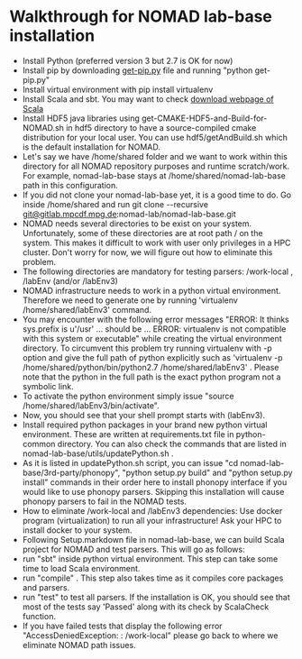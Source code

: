 # Walkthrough for NOMAD lab-base installation
- Install Python (preferred version 3 but 2.7 is OK for now)
- Install pip by downloading [get-pip.py](https://bootstrap.pypa.io/get-pip.py) file and running "python get-pip.py"
- Install virtual environment with pip install virtualenv
- Install Scala and sbt. You may want to check [download webpage of Scala](https://www.scala-lang.org/download/)
- Install HDF5 java libraries using get-CMAKE-HDF5-and-Build-for-NOMAD.sh in hdf5 directory to have a source-compiled cmake distribution for your local user. You can use hdf5/getAndBuild.sh which is the default installation for NOMAD.
- Let's say we have /home/shared folder and we want to work within this directory for all NOMAD repository purposes and runtime scratch/work. For example, nomad-lab-base stays at /home/shared/nomad-lab-base path in this configuration.
- If you did not clone your nomad-lab-base yet, it is a good time to do. Go inside /home/shared and run git clone --recursive git@gitlab.mpcdf.mpg.de:nomad-lab/nomad-lab-base.git
- NOMAD needs several directories to be exist on your system. Unfortunately, some of these directories are at root path / on the system. This makes it difficult to work with user only privileges in a HPC cluster. Don't worry for now, we will figure out how to eliminate this problem.
- The following directories are mandatory for testing parsers: /work-local ,  /labEnv (and/or /labEnv3) 
- NOMAD infrastructure needs to work in a python virtual environment. Therefore we need to generate one by running 'virtualenv /home/shared/labEnv3' command. 
- You may encounter with the following error messages "ERROR: It thinks sys.prefix is u'/usr' ... should be ... ERROR: virtualenv is not compatible with this system or executable" while creating the virtual environment directory. To circumvent this problem try running virtualenv with -p option and give the full path of python explicitly such as 'virtualenv -p /home/shared/python/bin/python2.7 /home/shared/labEnv3' . Please note that the python in the full path is the exact python program not a symbolic link. 
- To activate the python environment simply issue "source /home/shared/labEnv3/bin/activate".
- Now, you should see that your shell prompt starts with (labEnv3).
- Install required python packages in your brand new python virtual environment. These are written at requirements.txt file in python-common directory. You can also check the commands that are listed in nomad-lab-base/utils/updatePython.sh . 
- As it is listed in updatePython.sh script, you can issue "cd nomad-lab-base/3rd-party/phonopy", "python setup.py build" and "python setup.py install" commands in their order here to install phonopy interface if you would like to use phonopy parsers. Skipping this installation will cause phonopy parsers to fail in the NOMAD tests.
- How to eliminate /work-local and /labEnv3 dependencies: Use docker program (virtualization) to run all your infrastructure! Ask your HPC to install docker to your system.
- Following Setup.markdown file in nomad-lab-base, we can build Scala project for NOMAD and test parsers. This will go as follows:
- run "sbt" inside python virtual environment. This step can take some time to load Scala environment.
- run "compile" . This step also takes time as it compiles core packages and parsers. 
- run "test" to test all parsers. If the installation is OK, you should see that most of the tests say 'Passed' along with its check by ScalaCheck function.
- If you have failed tests that display the following error "AccessDeniedException: : /work-local" please go back to where we eliminate NOMAD path issues.
